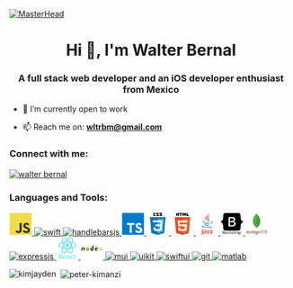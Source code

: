 [![MasterHead](https://visme.co/blog/wp-content/uploads/2019/10/animated-presentation-software-header.gif)]()

<h1 align="center">Hi 👋, I'm Walter Bernal</h1>

<h3 align="center">
  A full stack web developer and an iOS developer enthusiast from Mexico
</h3>

- 🔭 I’m currently open to work

- 📫 Reach me on: **wltrbm@gmail.com**

<h3 align="left">
  Connect with me:
</h3>

<p align="left">
  <a href="https://www.linkedin.com/in/walterbernal-dev/" target="blank">
    <img align="center" src="https://raw.githubusercontent.com/rahuldkjain/github-profile-readme-generator/master/src/images/icons/Social/linked-in-alt.svg" alt="walter bernal" height="30" width="40" />
  </a>
</p>

<h3 align="left">Languages and Tools:</h3>
<p align="left">
<!-- JavaScript -->
<a href="https://developer.mozilla.org/en-US/docs/Web/JavaScript" target="_blank" rel="noreferrer"> 
<img src="https://raw.githubusercontent.com/devicons/devicon/master/icons/javascript/javascript-original.svg" alt="javascript" width="40" height="40"/> 
</a>
<!-- Swift -->
<a href="https://www.swift.org" target="_blank" rel="noreferrer"> 
<img src="https://www.svgrepo.com/show/452110/swift.svg" alt="swift" width="40" height="40"/>
</a>
<!-- Handlebars.js -->
<a href="https://handlebarsjs.com" target="_blank" rel="noreferrer"> 
<img src="https://handlebarsjs.com/images/handlebars_logo.png" alt="handlebarsjs" width="50" height="40"/> 
</a>
<!-- TypeScript -->
<a href="https://www.typescriptlang.org" target="_blank" rel="noreferrer"> 
<img src="https://raw.githubusercontent.com/devicons/devicon/master/icons/typescript/typescript-original.svg" alt="typescript" width="40" height="40"/> 
</a>
<!-- CSS3 -->
<a href="https://www.w3schools.com/css/" target="_blank" rel="noreferrer">
<img src="https://raw.githubusercontent.com/devicons/devicon/master/icons/css3/css3-original-wordmark.svg" alt="css3" width="40" height="40"/> 
</a>
<!-- HTML5 -->
<a href="https://www.w3.org/html/" target="_blank" rel="noreferrer">
<img src="https://raw.githubusercontent.com/devicons/devicon/master/icons/html5/html5-original-wordmark.svg" alt="html5" width="40" height="40"/> 
</a>
<!-- Java -->
<a href="https://dev.java" target="_blank" rel="noreferrer">
<img src="https://raw.githubusercontent.com/devicons/devicon/master/icons/java/java-original-wordmark.svg" alt="java" width="40" height="40"/>
</a>
<!-- Bootstrap -->
<a href="https://getbootstrap.com" target="_blank" rel="noreferrer"> 
<img src="https://raw.githubusercontent.com/devicons/devicon/master/icons/bootstrap/bootstrap-plain-wordmark.svg" alt="bootstrap" width="40" height="40"/> 
</a>
<!-- MongoDB -->
<a href="https://www.mongodb.com/" target="_blank" rel="noreferrer"> 
<img src="https://raw.githubusercontent.com/devicons/devicon/master/icons/mongodb/mongodb-original-wordmark.svg" alt="mongodb" width="40" height="40"/> 
</a> 
<!-- Express.js -->
<a href="https://expressjs.com" target="_blank" rel="noreferrer"> 
<img src="https://www.nextontop.com/assets/img/services/web/expressjs.svg" alt="expressjs" width="40" height="40"/> 
</a>
<!-- React.js -->
<a href="https://reactjs.org/" target="_blank" rel="noreferrer"> 
<img src="https://raw.githubusercontent.com/devicons/devicon/master/icons/react/react-original-wordmark.svg" alt="reactjs" width="40" height="40"/> 
</a> 
<!--  Node.js -->
<a href="https://nodejs.org" target="_blank" rel="noreferrer"> 
<img src="https://raw.githubusercontent.com/devicons/devicon/master/icons/nodejs/nodejs-original-wordmark.svg" alt="nodejs" width="40" height="40"/> 
</a>
<!-- MUI -->
<a href="https://mui.com" target="_blank" rel="noreferrer">
<img src="https://mui.com/static/logo.png" alt="mui" width="40" height="40"/>
</a>
<!-- UIKit -->
<a href="https://developer.apple.com/documentation/uikit" target="_blank" rel="noreferrer"> 
<img src="https://www.svgrepo.com/show/354484/uikit.svg" alt="uikit" width="40" height="40"/> 
</a>
<!-- SwiftUI -->
<a href="https://developer.apple.com/xcode/swiftui/" target="_blank" rel="noreferrer"> 
<img src="https://developer.apple.com/assets/elements/icons/swiftui/swiftui-96x96_2x.png" alt="swiftui" width="40" height="40"/> 
</a>
<!-- Git -->
<a href="https://git-scm.com/" target="_blank" rel="noreferrer"> 
<img src="https://www.vectorlogo.zone/logos/git-scm/git-scm-icon.svg" alt="git" width="40" height="40"/> 
</a>
<!-- Matlab -->
<a href="https://www.mathworks.com/help/matlab/" target="_blank" rel="noreferrer"> 
<img src="https://www.svgrepo.com/show/373830/matlab.svg" alt="matlab" width="40" height="40"/>
</a>
</p>

<p>
<img align="left" src="https://github-readme-stats.vercel.app/api/top-langs?username=waltbernalm&show_icons=true&locale=en&layout=compact" alt="kimjayden" />
</p>

<p>
&nbsp;
<img align="center" src="https://github-readme-stats.vercel.app/api?username=waltbernalm&show_icons=true&locale=en" alt="peter-kimanzi" />
</p>

<!-- <p>
<img align="center" src="https://github-readme-streak-stats.herokuapp.com/?user=waltbernalm&" alt="waltbernalm" />
</p> -->
